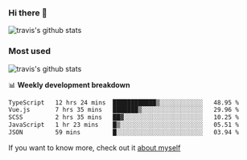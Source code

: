 ### Hi there 👋

<!--
**HondryTravis/HondryTravis** is a ✨ _special_ ✨ repository because its `README.md` (this file) appears on your GitHub profile.

Here are some ideas to get you started:

- 🔭 I’m currently working on ...
- 🌱 I’m currently learning ...
- 👯 I’m looking to collaborate on ...
- 🤔 I’m looking for help with ...
- 💬 Ask me about ...
- 📫 How to reach me: ...
- 😄 Pronouns: ...
- ⚡ Fun fact: ...
-->

![travis's github stats](https://github-readme-stats.vercel.app/api?username=HondryTravis&hide=stars)
### Most used
![travis's github stats](https://github-readme-stats.anuraghazra1.vercel.app/api/top-langs/?username=HondryTravis&layout=compact&hide_title=true)

📊 **Weekly development breakdown**

<!--START_SECTION:waka-->

```txt
TypeScript   12 hrs 24 mins  ████████████▒░░░░░░░░░░░░   48.95 %
Vue.js       7 hrs 35 mins   ███████▒░░░░░░░░░░░░░░░░░   29.96 %
SCSS         2 hrs 35 mins   ██▓░░░░░░░░░░░░░░░░░░░░░░   10.25 %
JavaScript   1 hr 23 mins    █▒░░░░░░░░░░░░░░░░░░░░░░░   05.51 %
JSON         59 mins         █░░░░░░░░░░░░░░░░░░░░░░░░   03.94 %
```

<!--END_SECTION:waka-->

If you want to know more, check out it [about myself](https://hondrytravis.github.io/)
